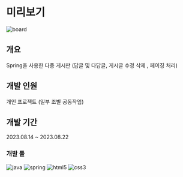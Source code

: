 # 미리보기
![board](https://github.com/vilose7222/final_project_go90/assets/141006779/c13fcaf7-5e14-48f5-868f-17da09d1b751)


## 개요

Spring을 사용한 다중 게시판 (답글 및 다답글, 게시글 수정 삭제 , 페이징 처리)

## 개발 인원
개인 프로젝트 (일부 조별 공동작업)

## 개발 기간 
2023.08.14 ~ 2023.08.22

### 개발 툴 
![java](https://img.shields.io/badge/Java-ED8B00?style=for-the-badge&logo=openjdk&logoColor=white)
![spring](https://img.shields.io/badge/Spring-6DB33F?style=for-the-badge&logo=spring&logoColor=white)
![html5](https://img.shields.io/badge/HTML5-E34F26?style=for-the-badge&logo=html5&logoColor=white)
![css3](https://img.shields.io/badge/CSS3-1572B6?style=for-the-badge&logo=css3&logoColor=white)
